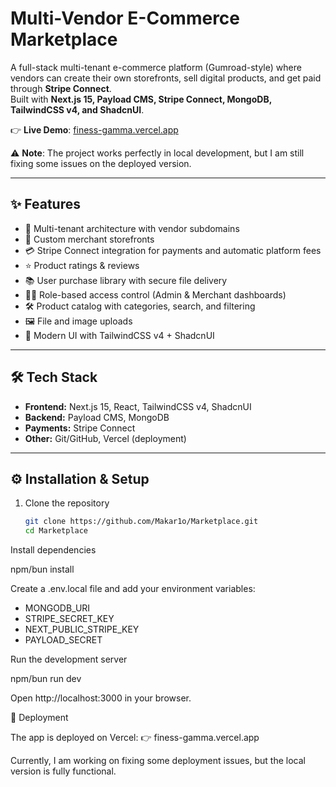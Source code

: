 # Multi-Vendor E-Commerce Marketplace

A full-stack multi-tenant e-commerce platform (Gumroad-style) where vendors can create their own storefronts, sell digital products, and get paid through **Stripe Connect**.  
Built with **Next.js 15, Payload CMS, Stripe Connect, MongoDB, TailwindCSS v4, and ShadcnUI**.  

👉 **Live Demo**: [finess-gamma.vercel.app](https://finess-gamma.vercel.app/)

⚠️ **Note**: The project works perfectly in local development, but I am still fixing some issues on the deployed version.  

---

## ✨ Features

- 🏬 Multi-tenant architecture with vendor subdomains  
- 🎨 Custom merchant storefronts  
- 💳 Stripe Connect integration for payments and automatic platform fees  
- ⭐ Product ratings & reviews  
- 📚 User purchase library with secure file delivery  
- 🧑‍💼 Role-based access control (Admin & Merchant dashboards)  
- 🛠️ Product catalog with categories, search, and filtering  
- 🖼️ File and image uploads  
- 🎨 Modern UI with TailwindCSS v4 + ShadcnUI  

---

## 🛠️ Tech Stack

- **Frontend:** Next.js 15, React, TailwindCSS v4, ShadcnUI  
- **Backend:** Payload CMS, MongoDB  
- **Payments:** Stripe Connect  
- **Other:** Git/GitHub, Vercel (deployment)  

---

## ⚙️ Installation & Setup

1. Clone the repository  
   ```bash
   git clone https://github.com/Makar1o/Marketplace.git
   cd Marketplace
Install dependencies

npm/bun install


Create a .env.local file and add your environment variables:

- MONGODB_URI
- STRIPE_SECRET_KEY
- NEXT_PUBLIC_STRIPE_KEY
- PAYLOAD_SECRET

Run the development server

npm/bun run dev 

Open http://localhost:3000
 in your browser.

🚀 Deployment

The app is deployed on Vercel:
👉 finess-gamma.vercel.app

Currently, I am working on fixing some deployment issues, but the local version is fully functional.

